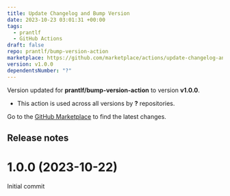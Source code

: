 ```yaml
---
title: Update Changelog and Bump Version
date: 2023-10-23 03:01:31 +00:00
tags:
  - prantlf
  - GitHub Actions
draft: false
repo: prantlf/bump-version-action
marketplace: https://github.com/marketplace/actions/update-changelog-and-bump-version
version: v1.0.0
dependentsNumber: "?"
---
```



Version updated for **prantlf/bump-version-action** to version **v1.0.0**.
- This action is used across all versions by **?** repositories.

Go to the [GitHub Marketplace](https://github.com/marketplace/actions/update-changelog-and-bump-version) to find the latest changes.

## Release notes

# 1.0.0 (2023-10-22)

Initial commit

